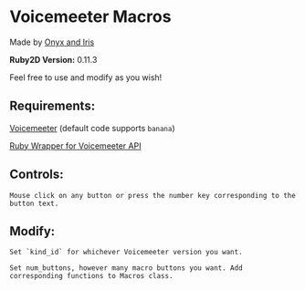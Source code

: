 # Voicemeeter Macros

Made by [Onyx and Iris](https://github.com/onyx-and-iris/voicemeeter-api-ruby)

**Ruby2D Version:** 0.11.3

Feel free to use and modify as you wish!

## Requirements:

[Voicemeeter](https://voicemeeter.com/) (default code supports `banana`)

[Ruby Wrapper for Voicemeeter API](https://github.com/onyx-and-iris/voicemeeter-api-ruby)

## Controls:

    Mouse click on any button or press the number key corresponding to the button text.

## Modify:

    Set `kind_id` for whichever Voicemeeter version you want.

    Set num_buttons, however many macro buttons you want. Add corresponding functions to Macros class.
